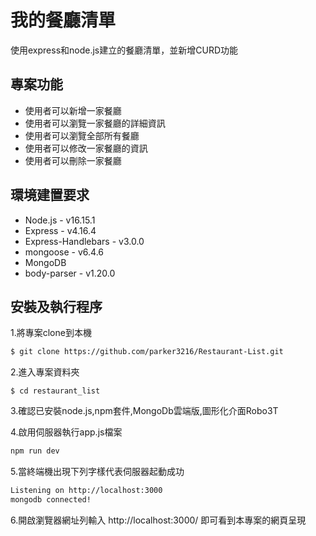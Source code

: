 # 我的餐廳清單
使用express和node.js建立的餐廳清單，並新增CURD功能

## 專案功能
- 使用者可以新增一家餐廳
- 使用者可以瀏覽一家餐廳的詳細資訊
- 使用者可以瀏覽全部所有餐廳
- 使用者可以修改一家餐廳的資訊
- 使用者可以刪除一家餐廳

## 環境建置要求
- Node.js - v16.15.1
- Express - v4.16.4
- Express-Handlebars - v3.0.0
- mongoose - v6.4.6
- MongoDB
- body-parser - v1.20.0

## 安裝及執行程序
1.將專案clone到本機
   ```bash
$ git clone https://github.com/parker3216/Restaurant-List.git
   ```
2.進入專案資料夾
   ```
$ cd restaurant_list
   ```
3.確認已安裝node.js,npm套件,MongoDb雲端版,圖形化介面Robo3T

4.啟用伺服器執行app.js檔案
   ```bash
   npm run dev
   ```
   
5.當終端機出現下列字樣代表伺服器起動成功
```bash
Listening on http://localhost:3000
mongodb connected!
 ```

6.開啟瀏覽器網址列輸入 http://localhost:3000/ 即可看到本專案的網頁呈現




